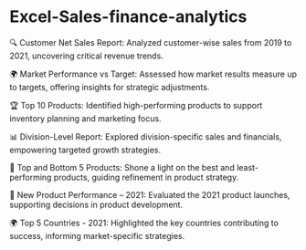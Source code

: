 # Excel-Sales-finance-analytics

🔍 Customer Net Sales Report: Analyzed customer-wise sales from 2019 to 2021, uncovering critical revenue trends.

🌍 Market Performance vs Target: Assessed how market results measure up to targets, offering insights for strategic adjustments.

🏆 Top 10 Products: Identified high-performing products to support inventory planning and marketing focus.

📊 Division-Level Report: Explored division-specific sales and financials, empowering targeted growth strategies.

🎯 Top and Bottom 5 Products: Shone a light on the best and least-performing products, guiding refinement in product strategy.

🚀 New Product Performance – 2021: Evaluated the 2021 product launches, supporting decisions in product development.

🌍 Top 5 Countries - 2021: Highlighted the key countries contributing to success, informing market-specific strategies.

